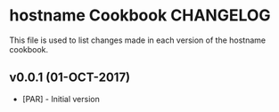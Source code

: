 hostname Cookbook CHANGELOG
========================
This file is used to list changes made in each version of the hostname cookbook.

v0.0.1 (01-OCT-2017)
--------------------
- [PAR] - Initial version

